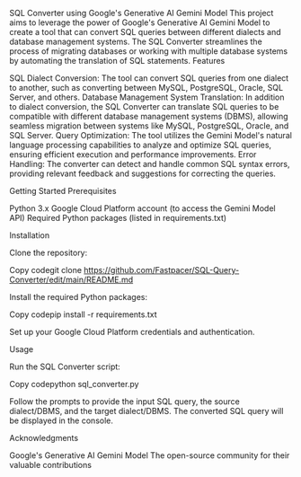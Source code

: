 SQL Converter using Google's Generative AI Gemini Model
This project aims to leverage the power of Google's Generative AI Gemini Model to create a tool that can convert SQL queries between different dialects and database management systems. The SQL Converter streamlines the process of migrating databases or working with multiple database systems by automating the translation of SQL statements.
Features

SQL Dialect Conversion: The tool can convert SQL queries from one dialect to another, such as converting between MySQL, PostgreSQL, Oracle, SQL Server, and others.
Database Management System Translation: In addition to dialect conversion, the SQL Converter can translate SQL queries to be compatible with different database management systems (DBMS), allowing seamless migration between systems like MySQL, PostgreSQL, Oracle, and SQL Server.
Query Optimization: The tool utilizes the Gemini Model's natural language processing capabilities to analyze and optimize SQL queries, ensuring efficient execution and performance improvements.
Error Handling: The converter can detect and handle common SQL syntax errors, providing relevant feedback and suggestions for correcting the queries.

Getting Started
Prerequisites

Python 3.x
Google Cloud Platform account (to access the Gemini Model API)
Required Python packages (listed in requirements.txt)

Installation

Clone the repository:

Copy codegit clone https://github.com/Fastpacer/SQL-Query-Converter/edit/main/README.md

Install the required Python packages:

Copy codepip install -r requirements.txt

Set up your Google Cloud Platform credentials and authentication.

Usage

Run the SQL Converter script:

Copy codepython sql_converter.py

Follow the prompts to provide the input SQL query, the source dialect/DBMS, and the target dialect/DBMS.
The converted SQL query will be displayed in the console.

Acknowledgments

Google's Generative AI Gemini Model
The open-source community for their valuable contributions
